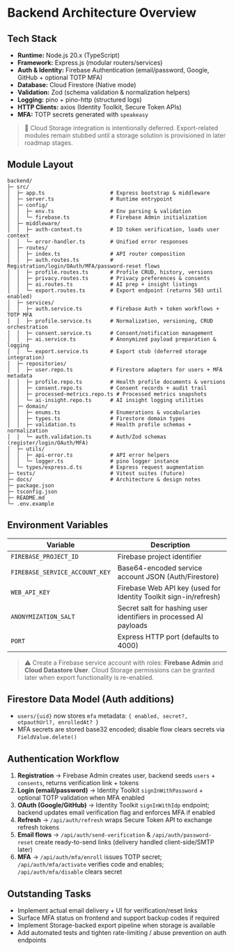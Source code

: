 # Backend Architecture Overview

## Tech Stack
- **Runtime:** Node.js 20.x (TypeScript)
- **Framework:** Express.js (modular routers/services)
- **Auth & Identity:** Firebase Authentication (email/password, Google, GitHub + optional TOTP MFA)
- **Database:** Cloud Firestore (Native mode)
- **Validation:** Zod (schema validation & normalization helpers)
- **Logging:** pino + pino-http (structured logs)
- **HTTP Clients:** axios (Identity Toolkit, Secure Token APIs)
- **MFA:** TOTP secrets generated with `speakeasy`

> 📌 Cloud Storage integration is intentionally deferred. Export-related modules remain stubbed until a storage solution is provisioned in later roadmap stages.

## Module Layout
```
backend/
├─ src/
│  ├─ app.ts                     # Express bootstrap & middleware
│  ├─ server.ts                  # Runtime entrypoint
│  ├─ config/
│  │  ├─ env.ts                  # Env parsing & validation
│  │  └─ firebase.ts             # Firebase Admin initialization
│  ├─ middleware/
│  │  ├─ auth-context.ts         # ID token verification, loads user context
│  │  └─ error-handler.ts        # Unified error responses
│  ├─ routes/
│  │  ├─ index.ts                # API router composition
│  │  ├─ auth.routes.ts          # Registration/login/OAuth/MFA/password-reset flows
│  │  ├─ profile.routes.ts       # Profile CRUD, history, versions
│  │  ├─ privacy.routes.ts       # Privacy preferences & consents
│  │  ├─ ai.routes.ts            # AI prep + insight listings
│  │  └─ export.routes.ts        # Export endpoint (returns 503 until enabled)
│  ├─ services/
│  │  ├─ auth.service.ts         # Firebase Auth + token workflows + TOTP MFA
│  │  ├─ profile.service.ts      # Normalization, versioning, CRUD orchestration
│  │  ├─ consent.service.ts      # Consent/notification management
│  │  ├─ ai.service.ts           # Anonymized payload preparation & logging
│  │  └─ export.service.ts       # Export stub (deferred storage integration)
│  ├─ repositories/
│  │  ├─ user.repo.ts            # Firestore adapters for users + MFA metadata
│  │  ├─ profile.repo.ts         # Health profile documents & versions
│  │  ├─ consent.repo.ts         # Consent records + audit trail
│  │  ├─ processed-metrics.repo.ts # Processed metrics snapshots
│  │  └─ ai-insight.repo.ts      # AI insight logging utilities
│  ├─ domain/
│  │  ├─ enums.ts                # Enumerations & vocabularies
│  │  ├─ types.ts                # Firestore domain types
│  │  ├─ validation.ts           # Health profile schemas + normalization
│  │  └─ auth.validation.ts      # Auth/Zod schemas (register/login/OAuth/MFA)
│  ├─ utils/
│  │  ├─ api-error.ts            # API error helpers
│  │  └─ logger.ts               # pino logger instance
│  └─ types/express.d.ts         # Express request augmentation
├─ tests/                        # Vitest suites (future)
├─ docs/                         # Architecture & design notes
├─ package.json
├─ tsconfig.json
├─ README.md
└─ .env.example
```

## Environment Variables
| Variable | Description |
| --- | --- |
| `FIREBASE_PROJECT_ID` | Firebase project identifier |
| `FIREBASE_SERVICE_ACCOUNT_KEY` | Base64-encoded service account JSON (Auth/Firestore) |
| `WEB_API_KEY` | Firebase Web API key (used for Identity Toolkit sign-in/refresh) |
| `ANONYMIZATION_SALT` | Secret salt for hashing user identifiers in processed AI payloads |
| `PORT` | Express HTTP port (defaults to 4000) |

> ⚠️ Create a Firebase service account with roles: **Firebase Admin** and **Cloud Datastore User**. Cloud Storage permissions can be granted later when export functionality is re-enabled.

## Firestore Data Model (Auth additions)
- `users/{uid}` now stores `mfa` metadata: `{ enabled, secret?, otpauthUrl?, enrolledAt? }`
- MFA secrets are stored base32 encoded; disable flow clears secrets via `FieldValue.delete()`

## Authentication Workflow
1. **Registration** → Firebase Admin creates user, backend seeds `users` + `consents`, returns verification link + tokens
2. **Login (email/password)** → Identity Toolkit `signInWithPassword` + optional TOTP validation when MFA enabled
3. **OAuth (Google/GitHub)** → Identity Toolkit `signInWithIdp` endpoint; backend updates email verification flag and enforces MFA if enabled
4. **Refresh** → `/api/auth/refresh` wraps Secure Token API to exchange refresh tokens
5. **Email flows** → `/api/auth/send-verification` & `/api/auth/password-reset` create ready-to-send links (delivery handled client-side/SMTP later)
6. **MFA** → `/api/auth/mfa/enroll` issues TOTP secret; `/api/auth/mfa/activate` verifies code and enables; `/api/auth/mfa/disable` clears secret

## Outstanding Tasks
- Implement actual email delivery + UI for verification/reset links
- Surface MFA status on frontend and support backup codes if required
- Implement Storage-backed export pipeline when storage is available
- Add automated tests and tighten rate-limiting / abuse prevention on auth endpoints
